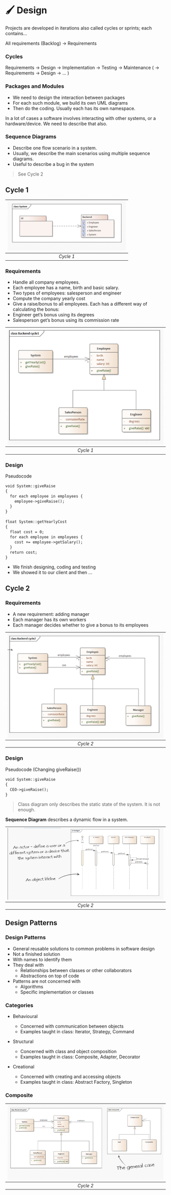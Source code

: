 # 🖌️ Design

Projects are developed in iterations also called cycles or sprints; each contains...

All requirements (Backlog) -> Requirements

### Cycles

Requirements -> Design -> Implementation -> Testing -> Maintenance ( -> Requirements -> Design -> ... )

### Packages and Modules

- We need to design the interaction between packages
- For each such module, we build its own UML diagrams
- Then do the coding. Usually each has its own namespace.

In a lot of cases a software involves interacting with other systems, or a hardware/device. We need to describe that also.

### Sequence Diagrams
- Describe one flow scenario in a system.
- Usually, we describe the main scenarios
  using multiple sequence diagrams.
- Useful to describe a bug in the system
> See Cycle 2


## Cycle 1

![](images/img5.png) |
|:--:|
| *Cycle 1* |

### Requirements

- Handle all company employees.
- Each employee has a name, birth and basic salary.
- Two types of employees: salesperson and engineer
- Compute the company yearly cost
- Give a raise/bonus to all employees. Each has a different way of calculating the bonus:
- Engineer get’s bonus using its degrees
- Salesperson get’s bonus using its commission rate

![](images/img6.png) |
|:--:|
| *Cycle 1* |

### Design

Pseudocode
```
void System::giveRaise
{
  for each employee in employees {
    employee->giveRaise();
  }
}

float System::getYearlyCost
{
  float cost = 0;
  for each employee in employees {
    cost += employee->getSalary();
  }
  return cost;
}
```

- We finish designing, coding and testing
- We showed it to our client and then ...

## Cycle 2

### Requirements

- A new requirement: adding manager
- Each manager has its own workers
- Each manager decides whether to give a bonus to its employees

![](images/img7.png) |
|:--:|
| *Cycle 2* |

### Design

Pseudocode (Changing giveRaise())
```
void System::giveRaise
{
  CEO->giveRaise();
}
```

> Class diagram only describes the static state of the system. It is not enough.

**Sequence Diagram** describes a dynamic flow in a system.

![](images/img8.png) |
|:--:|
| *Cycle 2* |

## Design Patterns

### Design Patterns
- General reusable solutions to common problems
  in software design
- Not a finished solution
- With names to identify them
- They deal with
    - Relationships between classes or other collaborators
    - Abstractions on top of code
- Patterns are not concerned with
    - Algorithms
    - Specific implementation or classes


### Categories

- Behavioural
    - Concerned with communication between objects
    - Examples taught in class: Iterator, Strategy, Command

- Structural
    - Concerned with class and object composition
    - Examples taught in class: Composite, Adapter, Decorator
- Creational
    - Concerned with creating and accessing objects
    - Examples taught in class: Abstract Factory, Singleton

### Composite

![](images/img9.png) |
|:--:|
| *Cycle 2* |


